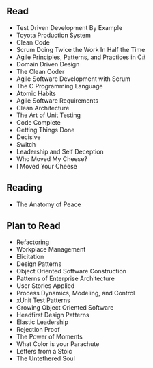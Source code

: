 ## Read
*	Test Driven Development By Example
*	Toyota Production System
*	Clean Code
*	Scrum Doing Twice the Work In Half the Time
*	Agile Principles, Patterns, and Practices in C#
*	Domain Driven Design
*	The Clean Coder
*	Agile Software Development with Scrum
* The C Programming Language
* Atomic Habits
*	Agile Software Requirements
* Clean Architecture
* The Art of Unit Testing
* Code Complete
* Getting Things Done
* Decisive
* Switch
* Leadership and Self Deception
* Who Moved My Cheese?
* I Moved Your Cheese
## Reading
* The Anatomy of Peace
## Plan to Read
*	Refactoring
*	Workplace Management
*	Elicitation
*	Design Patterns
*	Object Oriented Software Construction
*	Patterns of Enterprise Architecture
*	User Stories Applied
*	Process Dynamics, Modeling, and Control
*	xUnit Test Patterns
*	Growing Object Oriented Software
*	Headfirst Design Patterns
*	Elastic Leadership
*	Rejection Proof
*	The Power of Moments
*	What Color is your Parachute
*	Letters from a Stoic
*	The Untethered Soul



